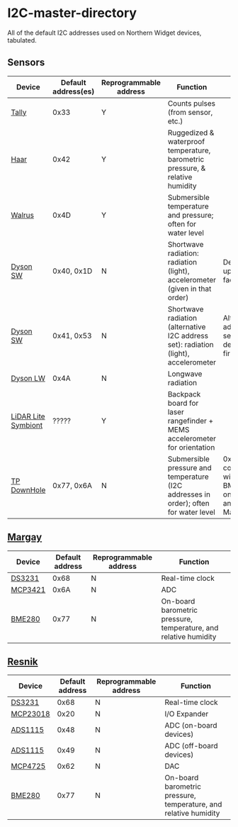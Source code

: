 # I2C-master-directory
All of the default I2C addresses used on Northern Widget devices, tabulated.


## Sensors

| **Device**                                                                                 	| **Default address(es)** 	| **Reprogrammable address** 	| **Function**                                                                         	| **Notes**                                       	|
|--------------------------------------------------------------------------------------------	|-------------------------	|----------------------------	|--------------------------------------------------------------------------------------	|-------------------------------------------------	|
| [Tally](https://github.com/NorthernWidget-Skunkworks/Project-Tally)                        	| 0x33                    	| Y                          	| Counts pulses (from sensor, etc.)                                                    	|                                                 	|
| [Haar](https://github.com/NorthernWidget-Skunkworks/Project-Haar)                          	| 0x42                   	| Y                          	| Ruggedized & waterproof temperature, barometric pressure, & relative humidity        	|                                                 	|
| [Walrus](https://github.com/NorthernWidget-Skunkworks/Project-Walrus)                      	| 0x4D                    	| Y                          	| Submersible temperature and pressure; often for water level                          	|                                                 	|
| [Dyson SW](https://github.com/NorthernWidget-Skunkworks/Project-Dyson)                     	| 0x40, 0x1D              	| N                          	| Shortwave radiation: radiation (light), accelerometer (given in that order)          	| Default; upwards-facing                         	|
| [Dyson SW](https://github.com/NorthernWidget-Skunkworks/Project-Dyson)                     	| 0x41, 0x53              	| N                          	| Shortwave radiation (alternative I2C address set): radiation (light), accelerometer  	| Alternative addresses set in device firmware    	|
| [Dyson LW](https://github.com/NorthernWidget-Skunkworks/Project-Dyson)                     	| 0x4A                    	| N                          	| Longwave radiation                                                                   	|                                                 	|
| [LiDAR Lite Symbiont](https://github.com/NorthernWidget-Skunkworks/Project-Symbiont-LiDAR) 	| ?????                   	| Y                          	| Backpack board for laser rangefinder + MEMS accelerometer for orientation            	|                                                 	|
| [TP DownHole](https://github.com/NorthernWidget/TP-DownHole)                               	| 0x77, 0x6A              	| N                          	| Submersible pressure and temperature (I2C addresses in order); often for water level 	| 0x77 conflicts with BME280 on Resnik and Margay 	|


## [Margay](https://github.com/NorthernWidget-Skunkworks/Project-Margay)

| **Device**                                                	| **Default address** 	| **Reprogrammable address** 	| **Function**                                                     	|
|-----------------------------------------------------------	|---------------------	|----------------------------	|------------------------------------------------------------------	|
| [DS3231](https://github.com/NorthernWidget/DS3231_Logger) 	| 0x68                	| N                          	| Real-time clock                                                  	|
| [MCP3421](https://github.com/NorthernWidget/MCP3421)      	| 0x6A                	| N                          	| ADC                                                              	|
| [BME280](https://github.com/NorthernWidget/BME_Library)   	| 0x77                	| N                          	| On-board barometric pressure, temperature, and relative humidity 	|


## [Resnik](https://github.com/NorthernWidget-Skunkworks/Project-Resnik)

| **Device**                                                        	| **Default address** 	| **Reprogrammable address** 	| **Function**                                                     	|
|-------------------------------------------------------------------	|---------------------	|----------------------------	|------------------------------------------------------------------	|
| [DS3231](https://github.com/NorthernWidget/DS3231_Logger)         	| 0x68                	| N                          	| Real-time clock                                                  	|
| [MCP23018](https://github.com/NorthernWidget-Skunkworks/MCP23018) 	| 0x20                	| N                          	| I/O Expander                                                     	|
| [ADS1115](https://github.com/adafruit/Adafruit_ADS1X15)           	| 0x48                	| N                          	| ADC (on-board devices)                                           	|
| [ADS1115](https://github.com/adafruit/Adafruit_ADS1X15)           	| 0x49                	| N                          	| ADC (off-board devices)                                          	|
| [MCP4725](https://github.com/NorthernWidget-Skunkworks/MCP4725)   	| 0x62                	| N                          	| DAC                                                              	|
| [BME280](https://github.com/NorthernWidget/BME_Library)           	| 0x77                	| N                          	| On-board barometric pressure, temperature, and relative humidity 	|
